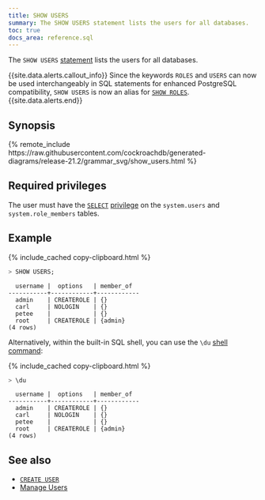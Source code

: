 ```yaml
---
title: SHOW USERS
summary: The SHOW USERS statement lists the users for all databases.
toc: true
docs_area: reference.sql
---
```


The `SHOW USERS` [statement](sql-statements.html) lists the users for all databases.

{{site.data.alerts.callout_info}}
 Since the keywords `ROLES` and `USERS` can now be used interchangeably in SQL statements for enhanced PostgreSQL compatibility, `SHOW USERS` is now an alias for [`SHOW ROLES`](show-roles.html).
{{site.data.alerts.end}}

## Synopsis

<div>
{% remote_include https://raw.githubusercontent.com/cockroachdb/generated-diagrams/release-21.2/grammar_svg/show_users.html %}
</div>

## Required privileges

The user must have the [`SELECT`](select-clause.html) [privilege](security-reference/authorization.html#managing-privileges) on the `system.users` and `system.role_members` tables.

## Example

{% include_cached copy-clipboard.html %}
~~~ sql
> SHOW USERS;
~~~

~~~
  username |  options   | member_of
-----------+------------+------------
  admin    | CREATEROLE | {}
  carl     | NOLOGIN    | {}
  petee    |            | {}
  root     | CREATEROLE | {admin}
(4 rows)
~~~

Alternatively, within the built-in SQL shell, you can use the `\du` [shell command](cockroach-sql.html#commands):

{% include_cached copy-clipboard.html %}
~~~ sql
> \du
~~~

~~~
  username |  options   | member_of
-----------+------------+------------
  admin    | CREATEROLE | {}
  carl     | NOLOGIN    | {}
  petee    |            | {}
  root     | CREATEROLE | {admin}
(4 rows)
~~~

## See also

- [`CREATE USER`](create-user.html)
- [Manage Users](security-reference/authorization.html#create-and-manage-users)
